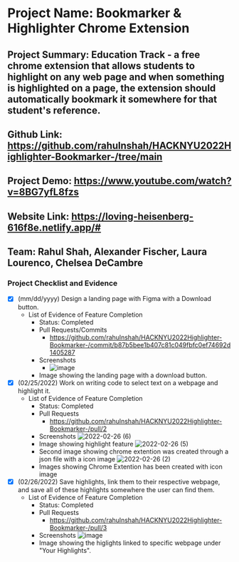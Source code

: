 # Project Name: Bookmarker & Highlighter Chrome Extension 
## Project Summary: Education Track - a free chrome extension that allows students to highlight on any web page and when something is highlighted on a page, the extension should automatically bookmark it somewhere for that student's reference. 
## Github Link: https://github.com/rahulnshah/HACKNYU2022Highlighter-Bookmarker-/tree/main
## Project Demo: https://www.youtube.com/watch?v=8BG7yfL8fzs
## Website Link: https://loving-heisenberg-616f8e.netlify.app/#
## Team: Rahul Shah, Alexander Fischer, Laura Lourenco, Chelsea DeCambre

<!--
### Line item / Feature template (use this for each bullet point)
#### Don't delete this

- [ ] \(mm/dd/yyyy of completion) Feature Title (from the proposal bullet point, if it's a sub-point indent it properly)
  -  List of Evidence of Feature Completion
    - Status: Pending (Completed, Partially working, Incomplete, Pending)
    - Direct Link: (Direct link to the file or files in heroku prod for quick testing (even if it's a protected page))
    - Pull Requests
      - PR link #1 (repeat as necessary)
    - Screenshots
      - Screenshot #1 (paste the image so it uploads to github) (repeat as necessary)
        - Screenshot #1 description explaining what you're trying to show
### End Line item / Feature Template
--> 
### Project Checklist and Evidence
  - [x] \(mm/dd/yyyy) Design a landing page with Figma with a Download button.
    -  List of Evidence of Feature Completion
        - Status: Completed
        - Pull Requests/Commits
            - https://github.com/rahulnshah/HACKNYU2022Highlighter-Bookmarker-/commit/b87b5bee1b407c81c049fbfc0ef74692d1405287
        - Screenshots
          - ![image](https://user-images.githubusercontent.com/68120349/155863556-d53f0392-f3d9-4e77-ba3e-6d0f11c52f14.png)
        - Image showing the landing page with a download button. 
  - [x] \(02/25/2022) Work on writing code to select text on a webpage and highlight it. 
    -  List of Evidence of Feature Completion
        - Status: Completed
        - Pull Requests
          - https://github.com/rahulnshah/HACKNYU2022Highlighter-Bookmarker-/pull/2
        - Screenshots
          ![2022-02-26 (6)](https://user-images.githubusercontent.com/84089410/155856123-30100da6-2fd8-4ff8-acc2-f72c20d222db.png)
        - Image showing highlight feature
          ![2022-02-26 (5)](https://user-images.githubusercontent.com/84089410/155855264-4955ef4f-4ac4-48a0-8db6-0d91ee561638.png)
        - Second image showing chrome extention was created through a json file with a icon image
          ![2022-02-26 (2)](https://user-images.githubusercontent.com/84089410/155855302-9ea1ba78-17d0-44af-9522-8094fc8fd77e.png)
        - Images showing Chrome Extention has been created with icon image 
  - [x] \(02/26/2022) Save highlights, link them to their respective webpage, and save all of these highlights somewhere the user can find them. 
    -  List of Evidence of Feature Completion
        - Status: Completed
        - Pull Requests
          - https://github.com/rahulnshah/HACKNYU2022Highlighter-Bookmarker-/pull/3
        - Screenshots
         ![image](https://user-images.githubusercontent.com/84089410/155861216-ea434837-af13-486a-9493-1e3d19584f44.png)   
        - Image showing the higlights linked to specific webpage under "Your Highlights".
